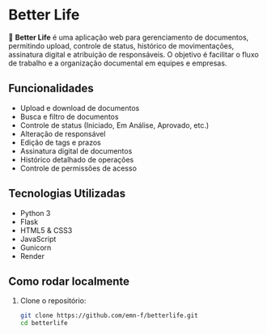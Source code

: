# Better Life

🌱 **Better Life** é uma aplicação web para gerenciamento de documentos, permitindo upload, controle de status, histórico de movimentações, assinatura digital e atribuição de responsáveis. O objetivo é facilitar o fluxo de trabalho e a organização documental em equipes e empresas.

## Funcionalidades

- Upload e download de documentos
- Busca e filtro de documentos
- Controle de status (Iniciado, Em Análise, Aprovado, etc.)
- Alteração de responsável
- Edição de tags e prazos
- Assinatura digital de documentos
- Histórico detalhado de operações
- Controle de permissões de acesso

## Tecnologias Utilizadas

- Python 3
- Flask
- HTML5 & CSS3
- JavaScript
- Gunicorn
- Render

## Como rodar localmente

1. Clone o repositório:
   ```bash
   git clone https://github.com/emn-f/betterlife.git
   cd betterlife
